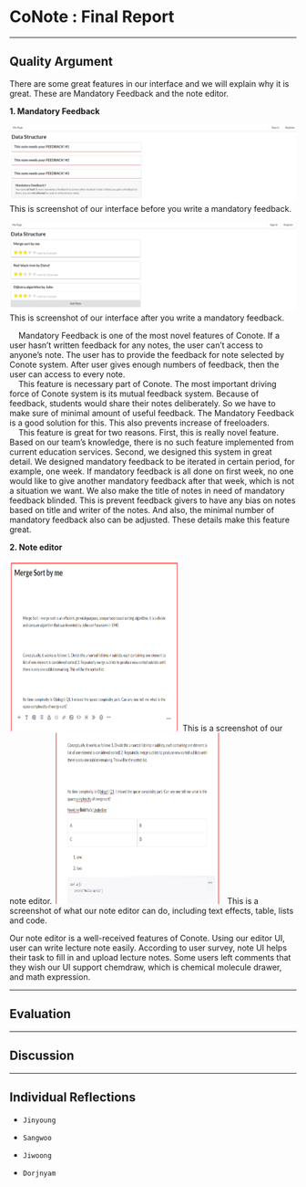 # CoNote : Final Report

---

## Quality Argument
There are some great features in our interface and we will explain why it is great. These are Mandatory Feedback and the note editor.

**1. Mandatory Feedback**

![1](./image/1.png)
This is screenshot of our interface before you write a mandatory feedback.
    
![2](./image/2.png)
This is screenshot of our interface after you write a mandatory feedback.  

&nbsp;&nbsp;&nbsp;&nbsp;Mandatory Feedback is one of the most novel features of Conote. If a user hasn’t written feedback for any notes, the user can’t access to anyone’s note. The user has to provide the feedback for note selected by Conote system. After user gives enough numbers of feedback, then the user can access to every note.   
&nbsp;&nbsp;&nbsp;&nbsp;This feature is necessary part of Conote. The most important driving force of Conote system is its mutual feedback system. Because of feedback, students would share their notes deliberately. So we have to make sure of minimal amount of useful feedback. The Mandatory Feedback is a good solution for this. This also prevents increase of freeloaders.  
&nbsp;&nbsp;&nbsp;&nbsp;This feature is great for two reasons. First, this is really novel feature. Based on our team’s knowledge, there is no such feature implemented from current education services. Second, we designed this system in great detail. We designed mandatory feedback to be iterated in certain period, for example, one week. If mandatory feedback is all done on first week, no one would like to give another mandatory feedback after that week, which is not a situation we want. We also make the title of notes in need of mandatory feedback blinded. This is prevent feedback givers to have any bias on notes based on title and writer of the notes. And also, the minimal number of mandatory feedback also can be adjusted. These details make this feature great.  

**2. Note editor**

<img src="/image/3.png" width="300" height="300">
This is a screenshot of our note editor.

<img src="/image/4.png" width="300" height="300">
This is a screenshot of what our note editor can do, including text effects, table, lists and code.

Our note editor is a well-received features of Conote. Using our editor UI, user can write lecture note easily. According to user survey, note UI helps their task to fill in and upload lecture notes. Some users left comments that they wish our UI support chemdraw, which is chemical molecule drawer, and math expression.
    
---
## Evaluation

---
## Discussion

---
## Individual Reflections
 - `Jinyoung`

 - `Sangwoo`

 - `Jiwoong`

 - `Dorjnyam`

